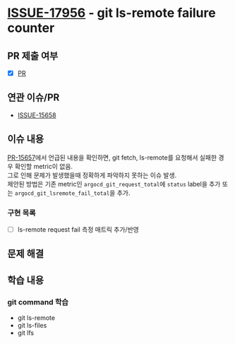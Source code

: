# [ISSUE-17956](https://github.com/argoproj/argo-cd/issues/17956) - git ls-remote failure counter

## PR 제출 여부
- [x] [PR](https://github.com/argoproj/argo-cd/pull/18250)

## 연관 이슈/PR
* [ISSUE-15658](https://github.com/argoproj/argo-cd/issues/15658)

## 이슈 내용
[PR-15657](https://github.com/argoproj/argo-cd/pull/15657#issuecomment-2074882760)에서 언급된 내용을 확인하면, git fetch, ls-remote를 요청해서 실패한 경우 확인할 metric이 없음.\
그로 인해 문제가 발생했을때 정확하게 파악하지 못하는 이슈 발생.\
제안된 방법은 기존 metric인 `argocd_git_request_total`에 `status` label을 추가 또는 `argocd_git_lsremote_fail_total`을 추가.

### 구현 목록
- [ ] ls-remote request fail 측정 매트릭 추가/반영

## 문제 해결

## 학습 내용

### git command 학습
* git ls-remote
* git ls-files
* git lfs